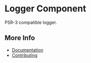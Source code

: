 # Logger Component

PSR-3 compatible logger.

## More Info
- [Documentation](https://docs.stalframework.com/logger/)
- [Contributing](https://docs.stalframework.com/contributing/)